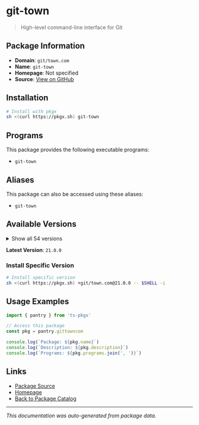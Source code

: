 # git-town

> High-level command-line interface for Git

## Package Information

- **Domain**: `git/town.com`
- **Name**: `git-town`
- **Homepage**: Not specified
- **Source**: [View on GitHub](https://github.com/pkgxdev/pantry/tree/main/projects/git-town.com/package.yml)

## Installation

```bash
# Install with pkgx
sh <(curl https://pkgx.sh) git-town
```

## Programs

This package provides the following executable programs:

- `git-town`

## Aliases

This package can also be accessed using these aliases:

- `git-town`

## Available Versions

<details>
<summary>Show all 54 versions</summary>

- `21.0.0`, `20.2.0`, `20.1.0`, `20.0.0`, `19.0.0`
- `18.3.2`, `18.3.1`, `18.3.0`, `18.2.0`, `18.1.0`
- `18.0.0`, `17.3.0`, `17.2.0`, `17.1.1`, `17.1.0`
- `17.0.0`, `16.7.0`, `16.6.1`, `16.6.0`, `16.5.0`
- `16.4.1`, `16.4.0`, `16.3.0`, `16.2.1`, `16.2.0`
- `16.1.1`, `16.1.0`, `16.0.0`, `15.3.0`, `15.2.0`
- `15.1.0`, `15.0.0`, `14.4.1`, `14.4.0`, `14.3.1`
- `14.3.0`, `14.2.3`, `14.2.2`, `14.2.1`, `14.2.0`
- `14.1.0`, `14.0.0`, `13.0.2`, `13.0.1`, `13.0.0`
- `12.1.0`, `12.0.0`, `11.1.0`, `11.0.0`, `10.0.3`
- `10.0.2`, `10.0.1`, `10.0.0`, `9.0.1`

</details>

**Latest Version**: `21.0.0`

### Install Specific Version

```bash
# Install specific version
sh <(curl https://pkgx.sh) +git/town.com@21.0.0 -- $SHELL -i
```

## Usage Examples

```typescript
import { pantry } from 'ts-pkgx'

// Access this package
const pkg = pantry.gittowncom

console.log(`Package: ${pkg.name}`)
console.log(`Description: ${pkg.description}`)
console.log(`Programs: ${pkg.programs.join(', ')}`)
```

## Links

- [Package Source](https://github.com/pkgxdev/pantry/tree/main/projects/git-town.com/package.yml)
- [Homepage](#)
- [Back to Package Catalog](../package-catalog.md)

---

*This documentation was auto-generated from package data.*
